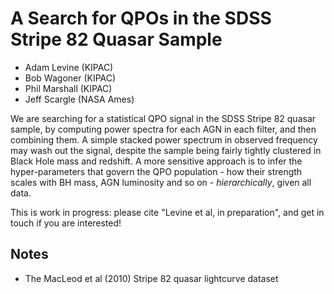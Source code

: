 # A Search for QPOs in the SDSS Stripe 82 Quasar Sample

* Adam Levine (KIPAC)
* Bob Wagoner (KIPAC)
* Phil Marshall (KIPAC)
* Jeff Scargle (NASA Ames)

We are searching for a statistical QPO signal in the SDSS Stripe 82 quasar sample, by computing power spectra for each AGN in each filter, and then combining them. A simple stacked power spectrum in observed frequency may wash out the signal, despite the sample being fairly tightly clustered in Black Hole mass and redshift. A more sensitive approach is to infer the hyper-parameters that govern the QPO population - how their strength scales with BH mass, AGN luminosity and so on - *hierarchically*, given all data.

This is work in progress: please cite "Levine et al, in preparation", and get in touch if you are interested!

## Notes

* The MacLeod et al (2010) Stripe 82 quasar lightcurve dataset
